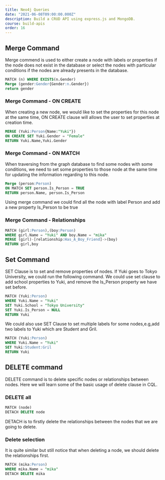 ```yaml
---
title: Neo4j Queries
date: "2021-06-08T09:00:00.000Z"
description: Build a CRUD API using express.js and MongoDB.
course: build-apis
order: 16
---
```


## Merge Command

Merge commend is used to either create a node with labels or properties if the node does not exist in the database or select the nodes with particular conditions if the nodes are already presents in the database.

```sql
MATCH (n) WHERE EXISTS(n.Gender)
Merge (gender:Gender{Gender:n.Gender})
return gender
```

### Merge Command - ON CREATE

When creating a new node, we would like to set the properties for this node at the same time, ON CREATE clause will allows the user to set properties at creation time.

```sql
MERGE (Yuki:Person{Name:"Yuki"})
ON CREATE SET Yuki.Gender = "Female"
RETURN Yuki.Name,Yuki.Gender
```

### Merge Command - ON MATCH

When traversing from the graph database to find some nodes with some conditions, we need to set some properties to those node at the same time for updating the information regarding to this node.

```sql
Merge (person:Person)
ON MATCH SET person.Is_Person = TRUE
RETURN person.Name, person.Is_Person
```

Using merge command we could find all the node with label Person and add a new property Is\_Person to be true

### Merge Command - Relationships

```sql
MATCH (girl:Person),(boy:Person)
WHERE girl.Name = "Yuki" AND boy.Name = "mika"
MERGE (girl)-[relationship:Has_A_Boy_Friend]->(boy)
RETURN girl,boy
```

## Set Command

SET Clause is to set and remove properties of nodes. If Yuki goes to Tokyo University, we could run the following command. We could use set clause to add school properties to Yuki, and remove the Is\_Person property we have set before.

```sql
MATCH (Yuki:Person)
WHERE Yuki.Name = "Yuki"
SET Yuki.School = "Tokyo University"
SET Yuki.Is_Person = NULL
RETURN Yuki
```

We could also use SET Clause to set multiple labels for some nodes,e.g,add two labels to Yuki which are Student and Gril.

```sql
MATCH (Yuki:Person)
WHERE Yuki.Name = "Yuki"
SET Yuki:Student:Gril
RETURN Yuki
```

## DELETE command

DELETE command is to delete specific nodes or relationships between nodes. Here we will learn some of the basic usage of delete clause in CQL.

### DELETE all

```sql
MATCH (node)
DETACH DELETE node
```

DETACH is to firstly delete the relationships between the nodes that we are going to delete.

### Delete selection

It is quite similar but still notice that when deleting a node, we should delete the relationships first.

```sql
MATCH (mika:Person)
WHERE mika.Name = "mika"
DETACH DELETE mika
```